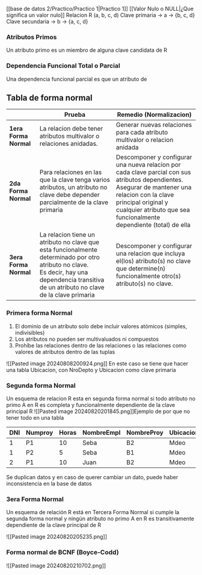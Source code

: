 [[base de datos 2/Practico/Practico 1|Practico 1]]
[[Valor Nulo o NULL|¿Que significa un valor nulo]]
Relacion R (a, b, c, d)
Clave primaria -> a -> {b, c, d}
Clave secundaria -> b -> {a, c, d}

### Atributos Primos
Un atributo primo es un miembro de alguna clave candidata de R

### Dependencia Funcional Total o Parcial
Una dependencia funcional parcial es que un atributo de

## Tabla de forma normal

|                       | Prueba                                                                                                                                                                                          | Remedio (Normalizacion)                                                                                                                                                                                                                         |
| --------------------- | ----------------------------------------------------------------------------------------------------------------------------------------------------------------------------------------------- | ----------------------------------------------------------------------------------------------------------------------------------------------------------------------------------------------------------------------------------------------- |
| **1era Forma Normal** | La relacion debe tener atributos multivalor o relaciones anidadas.                                                                                                                              | Generar nuevas relaciones para cada atributo multivalor o relacion anidada                                                                                                                                                                      |
| **2da Forma Normal**  | Para relaciones en las que la clave tenga varios atributos, un atributo no clave debe depender parcialmente de la clave primaria                                                                | Descomponer y configurar una nueva relacion por cada clave parcial con sus atributos dependientes.<br>Asegurar de mantener una relacion con la clave principal original y cualquier atributo que sea funcionalmente dependiente (total) de ella |
| **3era Forma Normal** | La relacion tiene un atributo no clave que esta funcionalmente determinado por otro atributo no clave.<br>Es decir, hay una dependencia transitiva de un atributo no clave de la clave primaria | Descomponer y configurar una relacion que incluya el(los) atributo(s) no clave que determine(n) funcionalmente otro(s) atributo(s) no clave.                                                                                                    |


### Primera forma Normal
1. El dominio de un atributo solo debe incluir valores atómicos (simples, indivisibles)
2. Los atributos no pueden ser multivaluados ni compuestos
3. Prohíbe las relaciones dentro de las relaciones o las relaciones como valores de atributos dentro de las tuplas

![[Pasted image 20240808200924.png]]
En este caso se tiene que hacer una tabla Ubicacion, con NroDepto y Ubicacion como clave primaria

### Segunda forma Normal
Un esquema de relacion R esta en segunda forma normal si todo atributo no primo A en R es completa y funcionalmente dependiente de la clave principal R
![[Pasted image 20240820201845.png]]Ejemplo de por que no tener todo en una tabla


| DNI | Numproy | Horas | NombreEmpl | NombreProy | UbicacionProy |
| --- | ------- | ----- | ---------- | ---------- | ------------- |
| 1   | P1      | 10    | Seba       | B2         | Mdeo          |
| 1   | P2      | 5     | Seba       | B1         | Mdeo          |
| 2   | P1      | 10    | Juan       | B2         | Mdeo          |

Se duplican datos y en caso de querer cambiar un dato, puede haber inconsistencia en la base de datos

### 3era Forma Normal
Un esquema de relación R está en Tercera Forma Normal si cumple la segunda forma normal y ningún atributo no primo A en R es transitivamente dependiente de la clave principal de R

![[Pasted image 20240820205235.png]]


### Forma normal de BCNF (Boyce-Codd)

![[Pasted image 20240820210702.png]]
